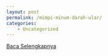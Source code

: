 ```yaml
---
layout: post
permalink: /mimpi-minum-darah-ular/
categories:
    - Uncategorized
---
```


[Baca Selengkapnya](/08)